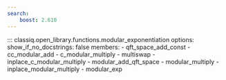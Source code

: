 ```yaml
---
search:
    boost: 2.610
---
```


<!-- spell-checker: disable -->
<!-- prettier-ignore-start -->
::: classiq.open_library.functions.modular_exponentiation
    options:
        show_if_no_docstrings: false
        members:
            - qft_space_add_const
            - cc_modular_add
            - c_modular_multiply
            - multiswap
            - inplace_c_modular_multiply
            - modular_add_qft_space
            - modular_multiply
            - inplace_modular_multiply
            - modular_exp
<!-- prettier-ignore-end -->
<!-- spell-checker: enable -->
